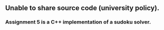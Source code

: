 ## Unable to share source code (university policy).

### Assignment 5 is a C++ implementation of a sudoku solver.